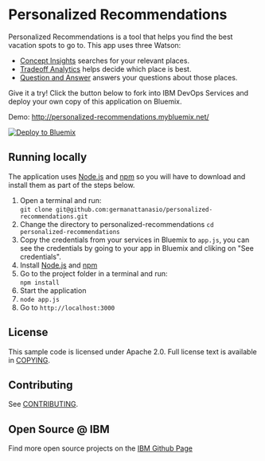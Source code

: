 # Personalized Recommendations

  Personalized Recommendations is a tool that helps you find the best vacation spots to go to.  This app uses three Watson:
  * [Concept Insights](http://www.ibm.com/smarterplanet/us/en/ibmwatson/developercloud/concept-insights.html) searches for your relevant places.
  * [Tradeoff Analytics](http://www.ibm.com/smarterplanet/us/en/ibmwatson/developercloud/tradeoff-analytics.html) helps decide which place is best.
  * [Question and Answer](http://www.ibm.com/smarterplanet/us/en/ibmwatson/developercloud/question-answer.html) answers your questions about those places.

Give it a try! Click the button below to fork into IBM DevOps Services and deploy your own copy of this application on Bluemix.

Demo: http://personalized-recommendations.mybluemix.net/

[![Deploy to Bluemix](https://bluemix.net/deploy/button.png)](https://bluemix.net/deploy?repository=https://github.com/germanattanasio/personalized-recommendations)

## Running locally
  The application uses [Node.js](http://nodejs.org/) and [npm](https://www.npmjs.com/) so you will have to download and install them as part of the steps below.

1. Open a terminal and run:  
    `git clone git@github.com:germanattanasio/personalized-recommendations.git`
2. Change the directory to personalized-recommendations 
    `cd personalized-recommendations`
3. Copy the credentials from your services in Bluemix to `app.js`, you can see the credentials by going to your app in Bluemix and cliking on "See credentials".
4. Install [Node.js](http://nodejs.org/) and [npm](https://github.com/npm/npm)
5. Go to the project folder in a terminal and run:  
    `npm install`
6. Start the application
7.  `node app.js`
8. Go to `http://localhost:3000`


## License

  This sample code is licensed under Apache 2.0. Full license text is available in [COPYING](LICENSE).

## Contributing

  See [CONTRIBUTING](CONTRIBUTING.md).

## Open Source @ IBM
  Find more open source projects on the [IBM Github Page](http://ibm.github.io/)
